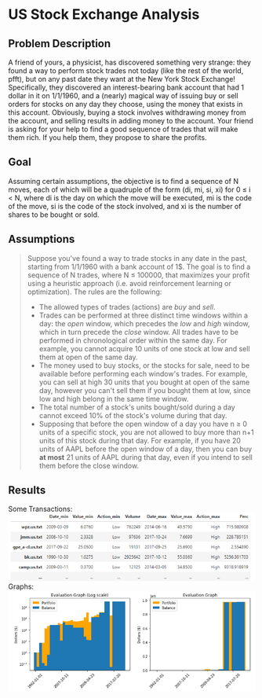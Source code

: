 # US Stock Exchange Analysis
## Problem Description

A friend of yours, a physicist, has discovered something very strange: they found a way to perform stock trades
not today (like the rest of the world, pfft), but on any past date they want at the New York Stock Exchange!
Specifically, they discovered an interest-bearing bank account that had 1 dollar in it on 1/1/1960, and a
(nearly) magical way of issuing buy or sell orders for stocks on any day they choose, using the money that exists
in this account. Obviously, buying a stock involves withdrawing money from the account, and selling results in
adding money to the account. Your friend is asking for your help to find a good sequence of trades that will make
them rich. If you help them, they propose to share the profits.

## Goal

Assuming certain assumptions, the objective is to find a sequence of N moves, each of which will be a quadruple
of the form (di, mi, si, xi) for 0 ≤ i < N, where di is the day on which the move will be executed, mi is the
code of the move, si is the code of the stock involved, and xi is the number of shares to be bought or sold.

## Assumptions
> Suppose you've found a way to trade stocks in any date in the past, starting from 1/1/1960 with a bank account of 1$. The goal is to find a sequence of N trades, where N ≤ 100000, that maximizes your profit using a heuristic approach (i.e. avoid reinforcement learning or optimization). The rules are the following:
> - The allowed types of trades (actions) are *buy* and *sell*.
> - Trades can be performed at three distinct time windows within a day: the *open* window, which precedes the *low* and *high* window, which in turn precede the *close* window. All trades have to be performed in chronological order within the same day. For example, you cannot acquire 10 units of one stock at low and sell them at open of the same day.
> - The money used to buy stocks, or the stocks for sale, need to be available before performing each window's trades. For example, you can sell at high 30 units that you bought at open of the same day, however you can't sell them if you bought them at low, since low and high belong in the same time window.
> - The total number of a stock's units bought/sold during a day cannot exceed 10% of the stock's volume during that day.
> - Supposing that before the open window of a day you have n ≥ 0 units of a specific stock, you are not allowed to buy more than n+1 units of this stock during that day. For example, if you have 20 units of AAPL before the open window of a day, then you can buy **at most** 21 units of AAPL during that day, even if you intend to sell them before the close window.

## Results
Some Transactions:
![text](dataframe.png)
Graphs:
![text](small.png)
